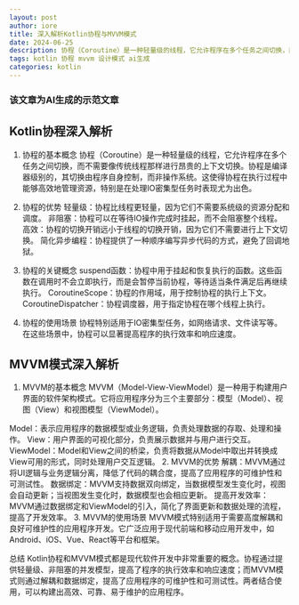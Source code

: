 ```yaml
---
layout: post
author: iore
title: 深入解析Kotlin协程与MVVM模式
date: 2024-06-25
description: 协程（Coroutine）是一种轻量级的线程，它允许程序在多个任务之间切换，而不需要像传统线程那样进行昂贵的上下文切换。协程是编译器级别的，其切换由程序自身控制，而非操作系统。这使得协程在执行过程中能够高效地管理资源，特别是在处理IO密集型任务时表现尤为出色。
tags: kotlin 协程 mvvm 设计模式 ai生成
categories: kotlin
---
```


### 该文章为AI生成的示范文章

## Kotlin协程深入解析
1. 协程的基本概念
协程（Coroutine）是一种轻量级的线程，它允许程序在多个任务之间切换，而不需要像传统线程那样进行昂贵的上下文切换。协程是编译器级别的，其切换由程序自身控制，而非操作系统。这使得协程在执行过程中能够高效地管理资源，特别是在处理IO密集型任务时表现尤为出色。

2. 协程的优势
轻量级：协程比线程更轻量，因为它们不需要系统级的资源分配和调度。
非阻塞：协程可以在等待IO操作完成时挂起，而不会阻塞整个线程。
高效：协程的切换开销远小于线程的切换开销，因为它们不需要进行上下文切换。
简化异步编程：协程提供了一种顺序编写异步代码的方式，避免了回调地狱。
3. 协程的关键概念
suspend函数：协程中用于挂起和恢复执行的函数。这些函数在调用时不会立即执行，而是会暂停当前协程，等待适当条件满足后再继续执行。
CoroutineScope：协程的作用域，用于控制协程的执行上下文。
CoroutineDispatcher：协程调度器，用于指定协程在哪个线程上执行。
4. 协程的使用场景
协程特别适用于IO密集型任务，如网络请求、文件读写等。在这些场景中，协程可以显著提高程序的执行效率和响应速度。

## MVVM模式深入解析
1. MVVM的基本概念
MVVM（Model-View-ViewModel）是一种用于构建用户界面的软件架构模式。它将应用程序分为三个主要部分：模型（Model）、视图（View）和视图模型（ViewModel）。

Model：表示应用程序的数据模型或业务逻辑，负责处理数据的存取、处理和操作。
View：用户界面的可视化部分，负责展示数据并与用户进行交互。
ViewModel：Model和View之间的桥梁，负责将数据从Model中取出并转换成View可用的形式，同时处理用户交互逻辑。
2. MVVM的优势
解耦：MVVM通过将UI逻辑与业务逻辑分离，降低了代码的耦合度，提高了应用程序的可维护性和可测试性。
数据绑定：MVVM支持数据双向绑定，当数据模型发生变化时，视图会自动更新；当视图发生变化时，数据模型也会相应更新。
提高开发效率：MVVM通过数据绑定和ViewModel的引入，简化了界面更新和数据处理的流程，提高了开发效率。
3. MVVM的使用场景
MVVM模式特别适用于需要高度解耦和良好可维护性的应用程序开发。它广泛应用于现代前端和移动应用开发中，如Android、iOS、Vue、React等平台和框架。

总结
Kotlin协程和MVVM模式都是现代软件开发中非常重要的概念。协程通过提供轻量级、非阻塞的并发模型，提高了程序的执行效率和响应速度；而MVVM模式则通过解耦和数据绑定，提高了应用程序的可维护性和可测试性。两者结合使用，可以构建出高效、可靠、易于维护的应用程序。